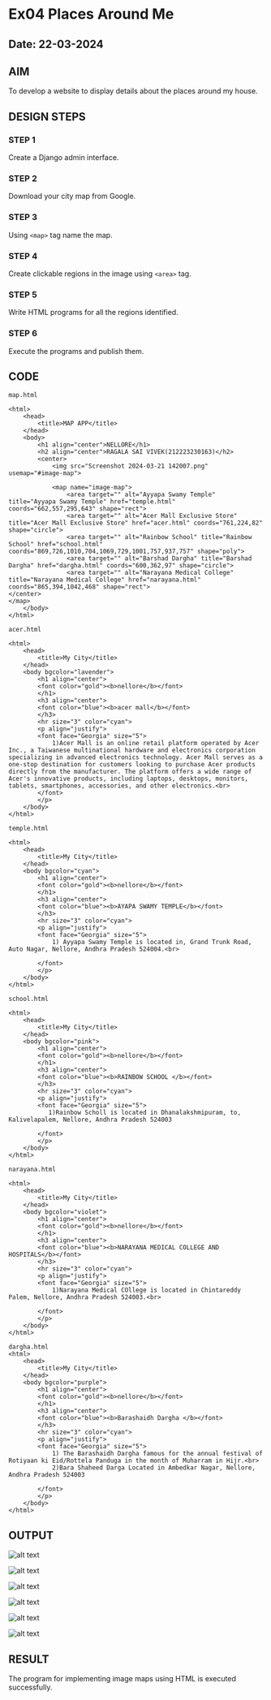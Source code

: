 # Ex04 Places Around Me
## Date: 22-03-2024

## AIM
To develop a website to display details about the places around my house.

## DESIGN STEPS

### STEP 1
Create a Django admin interface.

### STEP 2
Download your city map from Google.

### STEP 3
Using ```<map>``` tag name the map.

### STEP 4
Create clickable regions in the image using ```<area>``` tag.

### STEP 5
Write HTML programs for all the regions identified.

### STEP 6
Execute the programs and publish them.

## CODE
```
map.html

<html>
    <head>
        <title>MAP APP</title>
    </head>
    <body>
        <h1 align="center">NELLORE</h1>
        <h2 align="center">RAGALA SAI VIVEK(212223230163)</h2>
        <center>
            <img src="Screenshot 2024-03-21 142007.png" usemap="#image-map">

            <map name="image-map">
                <area target="" alt="Ayyapa Swamy Temple" title="Ayyapa Swamy Temple" href="temple.html" coords="662,557,295,643" shape="rect">
                <area target="" alt="Acer Mall Exclusive Store" title="Acer Mall Exclusive Store" href="acer.html" coords="761,224,82" shape="circle">
                <area target="" alt="Rainbow School" title="Rainbow School" href="school.html" coords="869,726,1010,704,1069,729,1001,757,937,757" shape="poly">
                <area target="" alt="Barshad Dargha" title="Barshad Dargha" href="dargha.html" coords="600,362,97" shape="circle">
                <area target="" alt="Narayana Medical College" title="Narayana Medical College" href="narayana.html" coords="865,394,1042,468" shape="rect">
</center>
</map>
    </body>
</html>
```
```
acer.html

<html>
    <head>
        <title>My City</title>
    </head>
    <body bgcolor="lavender">
        <h1 align="center">
        <font color="gold"><b>nellore</b></font>
        </h1>
        <h3 align="center">
        <font color="blue"><b>acer mall</b></font>
        </h3>
        <hr size="3" color="cyan">
        <p align="justify">
        <font face="Georgia" size="5">
            1)Acer Mall is an online retail platform operated by Acer Inc., a Taiwanese multinational hardware and electronics corporation specializing in advanced electronics technology. Acer Mall serves as a one-stop destination for customers looking to purchase Acer products directly from the manufacturer. The platform offers a wide range of Acer's innovative products, including laptops, desktops, monitors, tablets, smartphones, accessories, and other electronics.<br>
        </font>
        </p>
    </body>
</html>
```
```
temple.html

<html>
    <head>
        <title>My City</title>
    </head>
    <body bgcolor="cyan">
        <h1 align="center">
        <font color="gold"><b>nellore</b></font>
        </h1>
        <h3 align="center">
        <font color="blue"><b>AYAPA SWAMY TEMPLE</b></font>
        </h3>
        <hr size="3" color="cyan">
        <p align="justify">
        <font face="Georgia" size="5">
            1) Ayyapa Swamy Temple is located in, Grand Trunk Road, Auto Nagar, Nellore, Andhra Pradesh 524004.<br>

        </font>
        </p>
    </body>
</html>
```
```
school.html

<html>
    <head>
        <title>My City</title>
    </head>
    <body bgcolor="pink">
        <h1 align="center">
        <font color="gold"><b>nellore</b></font>
        </h1>
        <h3 align="center">
        <font color="blue"><b>RAINBOW SCHOOL </b></font>
        </h3>
        <hr size="3" color="cyan">
        <p align="justify">
        <font face="Georgia" size="5">
           1)Rainbow Scholl is located in Dhanalakshmipuram, to, Kalivelapalem, Nellore, Andhra Pradesh 524003

        </font>
        </p>
    </body>
</html>
```
```
narayana.html

<html>
    <head>
        <title>My City</title>
    </head>
    <body bgcolor="violet">
        <h1 align="center">
        <font color="gold"><b>nellore</b></font>
        </h1>
        <h3 align="center">
        <font color="blue"><b>NARAYANA MEDICAL COLLEGE AND HOSPITALS</b></font>
        </h3>
        <hr size="3" color="cyan">
        <p align="justify">
        <font face="Georgia" size="5">
            1)Narayana Medical COllege is located in Chintareddy Palem, Nellore, Andhra Pradesh 524003.<br>

        </font>
        </p>
    </body>
</html>

```
```
dargha.html
<html>
    <head>
        <title>My City</title>
    </head>
    <body bgcolor="purple">
        <h1 align="center">
        <font color="gold"><b>nellore</b></font>
        </h1>
        <h3 align="center">
        <font color="blue"><b>Barashaidh Dargha </b></font>
        </h3>
        <hr size="3" color="cyan">
        <p align="justify">
        <font face="Georgia" size="5">
            1) The Barashaidh Dargha famous for the annual festival of Rotiyaan ki Eid/Rottela Panduga in the month of Muharram in Hijr.<br>
            2)Bara Shaheed Darga Located in Ambedkar Nagar, Nellore, Andhra Pradesh 524003

        </font>
        </p>
    </body>
</html>

```

## OUTPUT

![alt text](<Screenshot (9).png>)

![alt text](<Screenshot (10).png>)

![alt text](<Screenshot (11).png>)

![alt text](<Screenshot (12).png>)

![alt text](<Screenshot (13).png>)

![alt text](<Screenshot (14).png>)



## RESULT
The program for implementing image maps using HTML is executed successfully.

